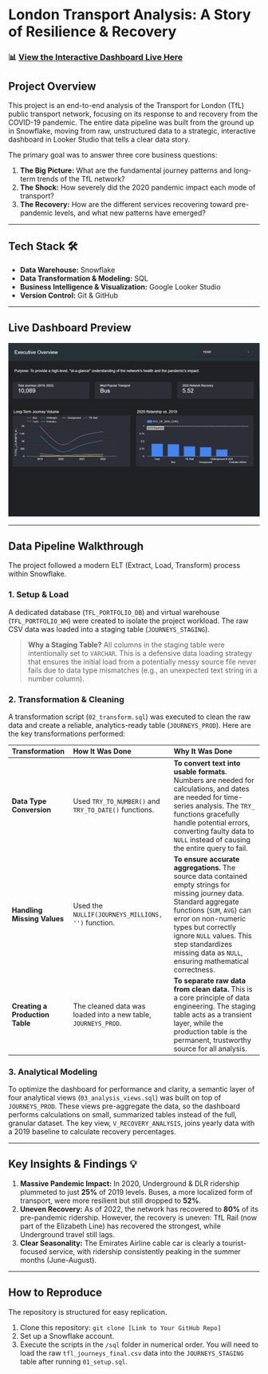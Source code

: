 # London Transport Analysis: A Story of Resilience & Recovery

### 📊 [View the Interactive Dashboard Live Here](https://lookerstudio.google.com/s/hxPWljmELXY)

## Project Overview
This project is an end-to-end analysis of the Transport for London (TfL) public transport network, focusing on its response to and recovery from the COVID-19 pandemic. The entire data pipeline was built from the ground up in Snowflake, moving from raw, unstructured data to a strategic, interactive dashboard in Looker Studio that tells a clear data story.

The primary goal was to answer three core business questions:
1.  **The Big Picture:** What are the fundamental journey patterns and long-term trends of the TfL network?
2.  **The Shock:** How severely did the 2020 pandemic impact each mode of transport?
3.  **The Recovery:** How are the different services recovering toward pre-pandemic levels, and what new patterns have emerged?

---
## Tech Stack 🛠️
* **Data Warehouse:** Snowflake
* **Data Transformation & Modeling:** SQL
* **Business Intelligence & Visualization:** Google Looker Studio
* **Version Control:** Git & GitHub

---
## Live Dashboard Preview
![Dashboard Screenshot](dashboard/Executive_Overview.png)

---
## Data Pipeline Walkthrough

The project followed a modern ELT (Extract, Load, Transform) process within Snowflake.

### 1. Setup & Load
A dedicated database (`TFL_PORTFOLIO_DB`) and virtual warehouse (`TFL_PORTFOLIO_WH`) were created to isolate the project workload. The raw CSV data was loaded into a staging table (`JOURNEYS_STAGING`).

> **Why a Staging Table?**
> All columns in the staging table were intentionally set to `VARCHAR`. This is a defensive data loading strategy that ensures the initial load from a potentially messy source file never fails due to data type mismatches (e.g., an unexpected text string in a number column).

### 2. Transformation & Cleaning

A transformation script (`02_transform.sql`) was executed to clean the raw data and create a reliable, analytics-ready table (`JOURNEYS_PROD`). Here are the key transformations performed:

| Transformation | How It Was Done | Why It Was Done |
| :--- | :--- | :--- |
| **Data Type Conversion** | Used `TRY_TO_NUMBER()` and `TRY_TO_DATE()` functions. | **To convert text into usable formats.** Numbers are needed for calculations, and dates are needed for time-series analysis. The `TRY_` functions gracefully handle potential errors, converting faulty data to `NULL` instead of causing the entire query to fail. |
| **Handling Missing Values** | Used the `NULLIF(JOURNEYS_MILLIONS, '')` function. | **To ensure accurate aggregations.** The source data contained empty strings for missing journey data. Standard aggregate functions (`SUM`, `AVG`) can error on non-numeric types but correctly ignore `NULL` values. This step standardizes missing data as `NULL`, ensuring mathematical correctness. |
| **Creating a Production Table** | The cleaned data was loaded into a new table, `JOURNEYS_PROD`. | **To separate raw data from clean data.** This is a core principle of data engineering. The staging table acts as a transient layer, while the production table is the permanent, trustworthy source for all analysis. |

### 3. Analytical Modeling
To optimize the dashboard for performance and clarity, a semantic layer of four analytical views (`03_analysis_views.sql`) was built on top of `JOURNEYS_PROD`. These views pre-aggregate the data, so the dashboard performs calculations on small, summarized tables instead of the full, granular dataset. The key view, `V_RECOVERY_ANALYSIS`, joins yearly data with a 2019 baseline to calculate recovery percentages.

---
## Key Insights & Findings 💡
1.  **Massive Pandemic Impact:** In 2020, Underground & DLR ridership plummeted to just **25%** of 2019 levels. Buses, a more localized form of transport, were more resilient but still dropped to **52%**.
2.  **Uneven Recovery:** As of 2022, the network has recovered to **80%** of its pre-pandemic ridership. However, the recovery is uneven: TfL Rail (now part of the Elizabeth Line) has recovered the strongest, while Underground travel still lags.
3.  **Clear Seasonality:** The Emirates Airline cable car is clearly a tourist-focused service, with ridership consistently peaking in the summer months (June-August).

---
## How to Reproduce
The repository is structured for easy replication.
1.  Clone this repository: `git clone [Link to Your GitHub Repo]`
2.  Set up a Snowflake account.
3.  Execute the scripts in the `/sql` folder in numerical order. You will need to load the raw `tfl_journeys_final.csv` data into the `JOURNEYS_STAGING` table after running `01_setup.sql`.